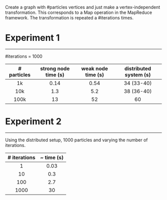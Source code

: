Create a graph with #particles vertices and just make a vertex-independent
transformation. This corresponds to a Map operation in the MapReduce framework.
The transformation is repeated a #iterations times.

# Experiment 1
--------------

\#iterations = 1000

| # particles | strong node time (s) | weak node time (s) | distributed system (s) |
|:-----------:|:--------------------:|:------------------:|:----------------------:|
| 1k          | 0.14                 | 0.54               | 34 (33-40)             |
| 10k         | 1.3                  | 5.2                | 38 (36-40)             |
| 100k        | 13                   | 52                 | 60                     |

# Experiment 2
--------------

Using the distributed setup, 1000 particles and varying the number of iterations.

| # iterations | ~ time (s) | 
|:------------:|:----------:|
| 1            | 0.03       |
| 10           | 0.3        |
| 100          | 2.7        |
| 1000         | 30         |
